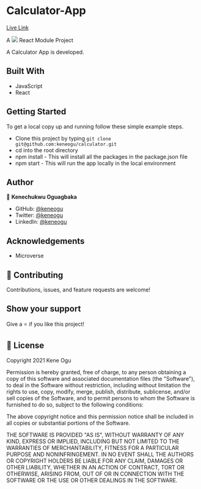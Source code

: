 # Calculator-App
[Live Link](https://calculator-kene.herokuapp.com/)

A  ![](https://img.shields.io/badge/Microverse-blueviolet)  React Module Project

A Calculator App is developed.

## Built With

- JavaScript
- React

## Getting Started

To get a local copy up and running follow these simple example steps.

- Clone this project by typing ```git clone git@github.com:keneogu/calculator.git```
- cd into the root directory
- npm install - This will install all the packages in the package.json file
- npm start - This will run the app locally in the local environment

## Author

👤 **Kenechukwu Oguagbaka**

- GitHub: [@keneogu](https://github.com/keneogu)
- Twitter: [@keneogu](https://twitter.com/keneogu)
- LinkedIn: [@keneogu](https://www.linkedin.com/in/kene-ogu/)


## Acknowledgements
- Microverse

## 🤝 Contributing

Contributions, issues, and feature requests are welcome!


## Show your support

Give a ⭐️ if you like this project!

## 📝 License

Copyright 2021 Kene Ogu

Permission is hereby granted, free of charge, to any person obtaining a copy of this software and associated documentation files (the "Software"), to deal in the Software without restriction, including without limitation the rights to use, copy, modify, merge, publish, distribute, sublicense, and/or sell copies of the Software, and to permit persons to whom the Software is furnished to do so, subject to the following conditions:

The above copyright notice and this permission notice shall be included in all copies or substantial portions of the Software.

THE SOFTWARE IS PROVIDED "AS IS", WITHOUT WARRANTY OF ANY KIND, EXPRESS OR IMPLIED, INCLUDING BUT NOT LIMITED TO THE WARRANTIES OF MERCHANTABILITY, FITNESS FOR A PARTICULAR PURPOSE AND NONINFRINGEMENT. IN NO EVENT SHALL THE AUTHORS OR COPYRIGHT HOLDERS BE LIABLE FOR ANY CLAIM, DAMAGES OR OTHER LIABILITY, WHETHER IN AN ACTION OF CONTRACT, TORT OR OTHERWISE, ARISING FROM, OUT OF OR IN CONNECTION WITH THE SOFTWARE OR THE USE OR OTHER DEALINGS IN THE SOFTWARE.